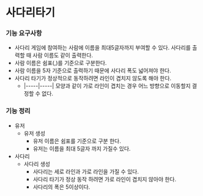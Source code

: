 # 사다리타기

### 기능 요구사항
* 사다리 게임에 참여하는 사람에 이름을 최대5글자까지 부여할 수 있다. 사다리를 출력할 때 사람 이름도 같이 출력한다.
* 사람 이름은 쉼표(,)를 기준으로 구분한다.
* 사람 이름을 5자 기준으로 출력하기 때문에 사다리 폭도 넓어져야 한다.
* 사다리 타기가 정상적으로 동작하려면 라인이 겹치지 않도록 해야 한다.
    * |-----|-----| 모양과 같이 가로 라인이 겹치는 경우 어느 방향으로 이동할지 결정할 수 없다.
    
    
### 기능 정리
* 유저 
    * 유저 생성
        * 유저 이름은 쉼표를 기준으로 구분 한다.
        * 유저는 이름을 최대 5글자 까지 가질수 있다.
* 사다리
    * 사다리 생성
        * 사다리는 세로 라인과 가로 라인을 가질 수 있다.    
        * 사다리 타기가 정상 동작 하려면 가로 라인이 겹치지 않아야 한다.
        * 사다리의 폭은 5이상이다.
       
           
        
        
